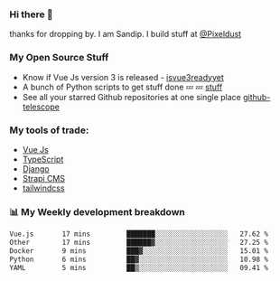 ### Hi there 👋

thanks for dropping by.
I am Sandip. I build stuff at [@Pixeldust](github.com/pixeldust-in/)

###  **My Open Source Stuff**

 - Know if Vue Js version 3 is released -  [isvue3readyyet](https://github.com/sandiprb/isvue3readyyet)
 - A bunch of Python scripts to get stuff done 💤 💤 [stuff](https://github.com/sandiprb/stuff)
 - See all your starred Github repositories at one single place [github-telescope](https://github.com/sandiprb/github-telescope)



###  **My tools of trade:**
 - [Vue Js](https://github.com/vuejs/vue/)
 - [TypeScript](https://github.com/microsoft/TypeScript)
 - [Django](github.com/django/django)
 - [Strapi CMS](github.com/strapi/strapi)
 - [tailwindcss](https://github.com/tailwindlabs/tailwindcss)


###  📊 **My Weekly development breakdown**
<!--START_SECTION:waka-->

```txt
Vue.js       17 mins         ███████░░░░░░░░░░░░░░░░░░   27.62 %
Other        17 mins         ██████▓░░░░░░░░░░░░░░░░░░   27.25 %
Docker       9 mins          ███▓░░░░░░░░░░░░░░░░░░░░░   15.01 %
Python       6 mins          ██▓░░░░░░░░░░░░░░░░░░░░░░   10.98 %
YAML         5 mins          ██▒░░░░░░░░░░░░░░░░░░░░░░   09.41 %
```

<!--END_SECTION:waka-->
